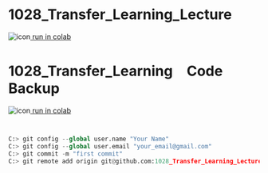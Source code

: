 
# 1028_Transfer_Learning_Lecture
![icon](https://camo.githubusercontent.com/756e8e5187b778c7b7440cce63e1ca5069313fea0abddc151a92f5b5f536f471/68747470733a2f2f7777772e74656e736f72666c6f772e6f72672f696d616765732f636f6c61625f6c6f676f5f333270782e706e67)<a href="https://colab.research.google.com/github/huanchen1107/1028_Transfer_Learning_Lecture/blob/master/IET_Transfer_Learning_Lecture1028.ipynb"> run in colab</a>
<br>

# 1028_Transfer_Learning　Code Backup
![icon](https://camo.githubusercontent.com/756e8e5187b778c7b7440cce63e1ca5069313fea0abddc151a92f5b5f536f471/68747470733a2f2f7777772e74656e736f72666c6f772e6f72672f696d616765732f636f6c61625f6c6f676f5f333270782e706e67)<a href="https://colab.research.google.com/github/huanchen1107/1028_Transfer_Learning_Lecture/blob/master/IET_Transfer_Learning_Lecture1028_backup.ipynb"> run in colab</a>




```python


C:> git config --global user.name "Your Name"
C:> git config --global user.email "your_email@gmail.com"
C:> git commit -m "first commit"
C:> git remote add origin git@github.com:1028_Transfer_Learning_Lecture

```
